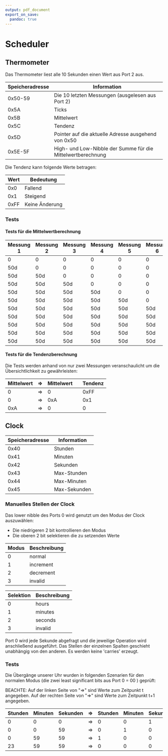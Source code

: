 ```yaml
---
output: pdf_document
export_on_save:
  pandoc: true
---
```


# Scheduler

## Thermometer

Das Thermometer liest alle 10 Sekunden einen Wert aus Port 2 aus.

|Speicheradresse|Information|
| --- | --- |
|0x50-59|Die 10 letzten Messungen (ausgelesen aus Port 2)|
|0x5A|Ticks|
|0x5B|Mittelwert|
|0x5C|Tendenz|
|0x5D|Pointer auf die aktuelle Adresse ausgehend von 0x50|
|0x5E-5F|High- und Low-Nibble der Summe für die Mittelwertberechnung|

Die Tendenz kann folgende Werte betragen:

|Wert|Bedeutung|
| --- | --- |
|0x0|Fallend|
|0x1|Steigend|
|0xFF|Keine Änderung|

### Tests

#### Tests für die Mittelwertberechnung

|Messung 1|Messung 2|Messung 3|Messung 4|Messung 5|Messung 6|Messung 7|Messung 8|Messung 9|Messung 10||Mittelwert|
| --- | --- | --- | --- | --- | --- | --- | --- | --- | --- | --- | --- |
|0|0|0|0|0|0|0|0|0|0||0|
|50d|0|0|0|0|0|0|0|0|0||5d|
|50d|50d|0|0|0|0|0|0|0|0||10d|
|50d|50d|50d|0|0|0|0|0|0|0||15d|
|50d|50d|50d|50d|0|0|0|0|0|0||20d|
|50d|50d|50d|50d|50d|0|0|0|0|0||25d|
|50d|50d|50d|50d|50d|50d|0|0|0|0||30d|
|50d|50d|50d|50d|50d|50d|50d|0|0|0||35d|
|50d|50d|50d|50d|50d|50d|50d|50d|0|0||40d|
|50d|50d|50d|50d|50d|50d|50d|50d|50d|0||45d|
|50d|50d|50d|50d|50d|50d|50d|50d|50d|50d||50d|

#### Tests für die Tendenzberechnung

Die Tests werden anhand von nur zwei Messungen veranschaulicht um die Übersichtlichkeit zu gewährleisten: 

|Mittelwert|$\Rightarrow$|Mittelwert||Tendenz|
| --- | --- | --- | --- | --- |
|0|$\Rightarrow$|0||0xFF|
|0|$\Rightarrow$|0xA||0x1|
|0xA|$\Rightarrow$|0||0|

## Clock

|Speicheradresse|Information|
| --- | --- |
|0x40|Stunden|
|0x41|Minuten|
|0x42|Sekunden|
|0x43|Max-Stunden|
|0x44|Max-Minuten|
|0x45|Max-Sekunden|

### Manuelles Stellen der Clock

Das lower nibble des Ports 0 wird genutzt um den Modus der Clock auszuwählen:
- Die niedrigeren 2 bit kontrollieren den Modus
- Die oberen 2 bit selektieren die zu setzenden Werte

| Modus | Beschreibung |
|------|-------------|
| 0    | normal	   |
| 1    | increment   |
| 2    | decrement   |
| 3    | invalid     |

| Selektion | Beschreibung |
|-----------|-------------|
| 0         | hours       |
| 1         | minutes     |
| 2         | seconds     |
| 3         | invalid     |

Port 0 wird jede Sekunde abgefragt und die jeweilige Operation wird anschließend ausgeführt.
Das Stellen der einzelnen Spalten geschieht unabhängig von den anderen. Es werden keine 'carries' erzeugt.

### Tests

Die Übergänge unserer Uhr wurden in folgenden Szenarien für den normalen Modus (die zwei least significant bits aus Port 0 = 00 ) geprüft:

BEACHTE: Auf der linken Seite von "$\Rightarrow$" sind Werte zum Zeitpunkt t angegeben.
Auf der rechten Seite von "$\Rightarrow$" sind Werte zum Zeitpunkt t+1 angegeben. 

|Stunden|Minuten|Sekunden|$\Rightarrow$|Stunden|Minuten|Sekunden|
--- | --- | ---| ---| ---| ---| --- |
|0|0|0|$\Rightarrow$|0|0|1|
|0|0|59|$\Rightarrow$|0|1|0|
|0|59|59|$\Rightarrow$|1|0|0|
|23|59|59|$\Rightarrow$|0|0|0|